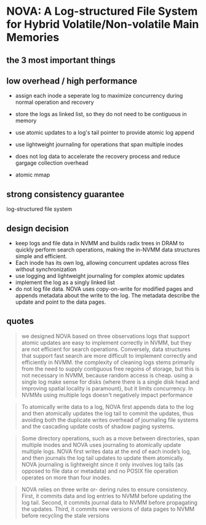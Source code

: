 # NOVA: A Log-structured File System for Hybrid Volatile/Non-volatile Main Memories

## the 3 most important things


## low overhead / high performance

* assign each inode a seperate log to maximize concurrency during normal operation and recovery
* store the logs as linked list, so they do not need to be contiguous in memory
* use atomic updates to a log's tail pointer to provide atomic log append
* use lightweight journaling for operations that span multiple inodes
* does not log data to accelerate the recovery process and reduce gargage collection overhead

* atomic mmap

## strong consistency guarantee

log-structured file system

## design decision

* keep logs and file data in NVMM and builds radix trees in DRAM to quickly perform search operations,
  making the in-NVMM data structures simple and efficient.
* Each inode has its own log, allowing concurrent updates across files without synchronization
* use logging and lightweight journaling for complex atomic updates
* implement the log as a singly linked list
* do not log file data. NOVA uses copy-on-write for modified pages and appends metadata about the write
  to the log. The metadata describe the update and point to the data pages.

## quotes

>we designed NOVA based on three observations
>logs that support atomic updates are easy to implement correctly in NVMM, but they
are not efficient for search operations. Conversely, data structures that support fast
search are more difficult to implement correctly and efficiently in NVMM.
>the complexity of cleaning logs stems primarily from the need to supply contiguous free
regoins of storage, but this is not necessary in NVMM, because random access is cheap.
>using a single log make sense for disks (where there is a single disk head and improving spatial
locality is paramount), but it limits concurrency. In NVMMs using multiple logs doesn't negatively
impact performance

>To atomically write data to a log, NOVA first appends data to the log and then atomically updates
the log tail to commit the updates, thus avoiding both the duplicate writes overhead of journaling
file systems and the cascading update costs of shadow paging systems.

>Some directory operations, such as a move between directories, span multiple inodes and NOVA uses
journaling to atomically update multiple logs. NOVA first writes data at the end of each inode’s log,
and then journals the log tail updates to update them atomically. NOVA journaling is lightweight
since it only involves log tails (as opposed to file data or metadata) and no POSIX file operation
operates on more than four inodes.

>NOVA relies on three write or- dering rules to ensure consistency. First, it commits data
and log entries to NVMM before updating the log tail. Second, it commits journal data to NVMM
before propagating the updates. Third, it commits new versions of data pages to NVMM before
recycling the stale versions

